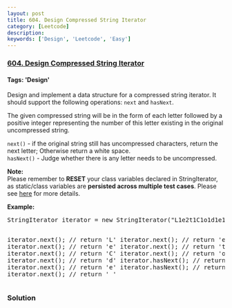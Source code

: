 ```yaml
---
layout: post
title: 604. Design Compressed String Iterator
category: [Leetcode]
description: 
keywords: ['Design', 'Leetcode', 'Easy']
---
```

### [604. Design Compressed String Iterator](https://leetcode.com/problems/design-compressed-string-iterator)

#### Tags: 'Design'

<div class="content__u3I1 question-content__JfgR"><div><p>
Design and implement a data structure for a compressed string iterator. It should support the following operations: <code>next</code> and <code>hasNext</code>.
</p>
<p>
The given compressed string will be in the form of each letter followed by a positive integer representing the number of this letter existing in the original uncompressed string.
</p>
<p>
<code>next()</code> - if the original string still has uncompressed characters, return the next letter; Otherwise return a white space.<br/>
<code>hasNext()</code> - Judge whether there is any letter needs to be uncompressed.
</p>
<p>
<b>Note:</b><br/>
Please remember to <b>RESET</b> your class variables declared in StringIterator, as static/class variables are <b>persisted across multiple test cases</b>. Please see <a href="https://leetcode.com/faq/#different-output">here</a> for more details.
</p>
<p><b>Example:</b>
</p><pre>StringIterator iterator = new StringIterator("L1e2t1C1o1d1e1");

iterator.next(); // return 'L'
iterator.next(); // return 'e'
iterator.next(); // return 'e'
iterator.next(); // return 't'
iterator.next(); // return 'C'
iterator.next(); // return 'o'
iterator.next(); // return 'd'
iterator.hasNext(); // return true
iterator.next(); // return 'e'
iterator.hasNext(); // return false
iterator.next(); // return ' '
</pre>
<p></p></div></div>

### Solution
